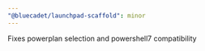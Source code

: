 ```yaml
---
"@bluecadet/launchpad-scaffold": minor
---
```


Fixes powerplan selection and powershell7 compatibility

